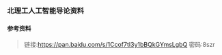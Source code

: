 ### 北理工人工智能导论资料

#### 参考资料
> 链接:https://pan.baidu.com/s/1Ccof7tI3y1bBQkGYmsLgbQ  密码:8szr

<!--
**rgzndl2021/rgzndl2021** is a ✨ _special_ ✨ repository because its `README.md` (this file) appears on your GitHub profile.

Here are some ideas to get you started:

- 🔭 I’m currently working on ...
- 🌱 I’m currently learning ...
- 👯 I’m looking to collaborate on ...
- 🤔 I’m looking for help with ...
- 💬 Ask me about ...
- 📫 How to reach me: ...
- 😄 Pronouns: ...
- ⚡ Fun fact: ...
-->
